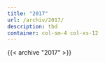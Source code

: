 ```yaml
---
title: "2017"
url: /archiv/2017/
description: tbd
container: col-sm-4 col-xs-12
---
```


{{< archive "2017" >}}
